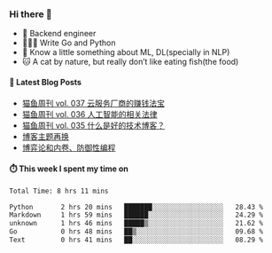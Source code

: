 ### Hi there 👋

- 🔧 Backend engineer
- 👨🏻‍💻 Write Go and Python
- 🔭 Know a little something about ML, DL(specially in NLP)
- 🐱 A cat by nature, but really don’t like eating fish(the food)

#### 📖 Latest Blog Posts
<!-- BLOG-POST-LIST:START -->
- [猫鱼周刊 vol. 037 云服务厂商的赚钱法宝](https://ameow.xyz/archives/weekly-037)
- [猫鱼周刊 vol. 036 人工智能的相关法律](https://ameow.xyz/archives/weekly-036)
- [猫鱼周刊 vol. 035 什么是好的技术博客？](https://ameow.xyz/archives/weekly-035)
- [博客主题再换](https://ameow.xyz/archives/bo-ke-zhu-ti-zai-huan)
- [博弈论和内卷、防御性编程](https://ameow.xyz/archives/game-theory-and-involution-anti-layoff-programming)
<!-- BLOG-POST-LIST:END -->

#### ⏱️ This week I spent my time on
<!--START_SECTION:waka-->

```txt
Total Time: 8 hrs 11 mins

Python       2 hrs 20 mins   ███████░░░░░░░░░░░░░░░░░░   28.43 %
Markdown     1 hrs 59 mins   ██████░░░░░░░░░░░░░░░░░░░   24.29 %
unknown      1 hrs 46 mins   █████▒░░░░░░░░░░░░░░░░░░░   21.62 %
Go           0 hrs 48 mins   ██▒░░░░░░░░░░░░░░░░░░░░░░   09.68 %
Text         0 hrs 41 mins   ██░░░░░░░░░░░░░░░░░░░░░░░   08.29 %
```

<!--END_SECTION:waka-->

<!--
**LeslieLeung/LeslieLeung** is a ✨ _special_ ✨ repository because its `README.md` (this file) appears on your GitHub profile.

Here are some ideas to get you started:

- 🔭 I’m currently working on ...
- 🌱 I’m currently learning ...
- 👯 I’m looking to collaborate on ...
- 🤔 I’m looking for help with ...
- 💬 Ask me about ...
- 📫 How to reach me: ...
- 😄 Pronouns: ...
- ⚡ Fun fact: ...
-->
